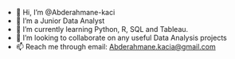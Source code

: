 - 👋 Hi, I’m @Abderahmane-kaci
- 👀 I’m a Junior Data Analyst  
- 🌱 I’m currently learning Python, R, SQL and Tableau. 
- 💞️ I’m looking to collaborate on any useful Data Analysis projects 
- 📫 Reach me through email: Abderahmane.kacia@gmail.com

<!---
Abderahmane-kaci/Abderahmane-kaci is a ✨ special ✨ repository because its `README.md` (this file) appears on your GitHub profile.
You can click the Preview link to take a look at your changes.
--->
